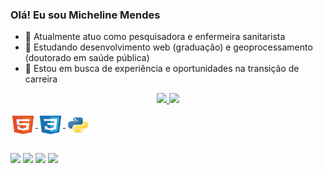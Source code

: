 ### Olá! Eu sou Micheline Mendes


- 🔭 Atualmente atuo como pesquisadora e enfermeira sanitarista
- 🌱 Estudando desenvolvimento web (graduação) e geoprocessamento (doutorado em saúde pública)
- 🤔 Estou em busca de experiência e oportunidades na transição de carreira

<div align="center">
  <a href="https://github.com/michelinemendes">
  <img height="130em" src="https://github-readme-stats.vercel.app/api?username=michelinemendes&show_icons=true&theme=dracula&include_all_commits=true&count_private=true"/>
  <img height="130em" src="https://github-readme-stats.vercel.app/api/top-langs/?username=michelinemendes&layout=compact&langs_count=5&theme=dracula"/>
</div>
<div style="display: inline_block"><br>
  <img align="center" alt="Rafa-HTML" height="30" width="40" src="https://raw.githubusercontent.com/devicons/devicon/master/icons/html5/html5-original.svg">
  <img align="center" alt="Rafa-CSS" height="30" width="40" src="https://raw.githubusercontent.com/devicons/devicon/master/icons/css3/css3-original.svg">
  <img align="center" alt="Rafa-Python" height="30" width="40" src="https://raw.githubusercontent.com/devicons/devicon/master/icons/python/python-original.svg">
  </div>
  
  ##
  
<div> 
  <a href="https://www.youtube.com/channel/UCttZYq0tuTC7elq8WQ3Kpjg" target="_blank"><img src="https://img.shields.io/badge/YouTube-FF0000?style=for-the-badge&logo=youtube&logoColor=white" target="_blank"></a>
  <a href="https://instagram.com/michelinemendes_" target="_blank"><img src="https://img.shields.io/badge/-Instagram-%23E4405F?style=for-the-badge&logo=instagram&logoColor=white" target="_blank"></a>
   <a href = "mailto:michelinesm@gmail.com"><img src="https://img.shields.io/badge/-Gmail-%23333?style=for-the-badge&logo=gmail&logoColor=white" target="_blank"></a>
  <a href="https://www.linkedin.com/in/micheline-da-silveira-mendes-b41896172" target="_blank"><img src="https://img.shields.io/badge/-LinkedIn-%230077B5?style=for-the-badge&logo=linkedin&logoColor=white" target="_blank"></a> 
  </div>
